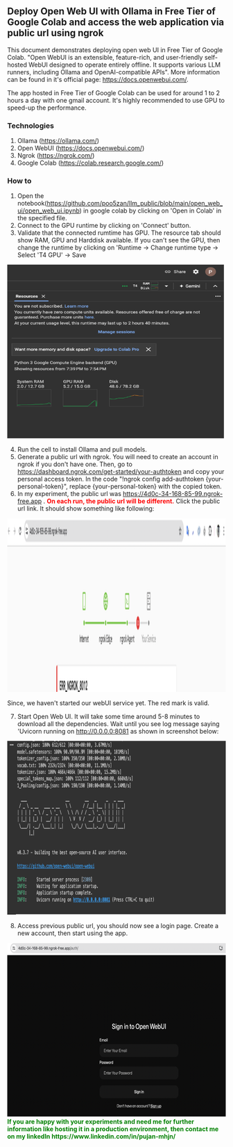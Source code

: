## Deploy Open Web UI with Ollama in Free Tier of Google Colab and access the web application via public url using ngrok

This document demonstrates deploying open web UI in Free Tier of Google Colab. "Open WebUI is an extensible, feature-rich, and user-friendly self-hosted WebUI designed to operate entirely offline. It supports various LLM runners, including Ollama and OpenAI-compatible APIs". More information can be found in it's official page: https://docs.openwebui.com/. 

The app hosted in Free Tier of Google Colab can be used for around 1 to 2 hours a day with one gmail account. It's highly recommended to use GPU to speed-up the performance. 

### Technologies
1. Ollama (https://ollama.com/)
2. Open WebUI (https://docs.openwebui.com/)
3. Ngrok (https://ngrok.com/)
4. Google Colab (https://colab.research.google.com/)

### How to
1. Open the notebook(https://github.com/poo5zan/llm_public/blob/main/open_web_ui/open_web_ui.ipynb) in google colab by clicking on 'Open in Colab' in the specified file.
2. Connect to the GPU runtime by clicking on 'Connect' button. 
3. Validate that the connected rumtime has GPU. The resource tab should show RAM, GPU and Harddisk available. If you can't see the GPU, then change the runtime by clicking on 'Runtime -> Change runtime type -> Select 'T4 GPU' -> Save


<img src="https://github.com/poo5zan/llm_public/blob/main/open_web_ui/images/resource_utilization.png" width="500" height="400" />

4. Run the cell to install Ollama and pull models.
5. Generate a public url with ngrok. You will need to create an account in ngrok if you don't have one. Then, go to https://dashboard.ngrok.com/get-started/your-authtoken and copy your personal access token. In the code "!ngrok config add-authtoken {your-personal-token}", replace {your-personal-token} with the copied token. 
6. In my experiment, the public url was https://4d0c-34-168-85-99.ngrok-free.app . <b style="color:red">On each run, the public url will be different.</b> Click the public url link. It should show something like following:


<img src="https://github.com/poo5zan/llm_public/blob/main/open_web_ui/images/ngrok_initial.png" width="800" height="400" />

Since, we haven't started our webUI service yet. The red mark is valid.

7. Start Open Web UI. It will take some time around 5-8 minutes to download all the dependencies. Wait until you see log message saying 'Uvicorn running on http://0.0.0.0:8081 as shown in screenshot below:


<img src="https://github.com/poo5zan/llm_public/blob/main/open_web_ui/images/open_web_ui_started.png" width="600" height="400" />


8. Access previous public url, you should now see a login page. Create a new account, then start using the app.


<img src="https://github.com/poo5zan/llm_public/blob/main/open_web_ui/images/open_web_ui_signin.png" width="600" height="400" />


 <b style="color:green">
If you are happy with your experiments and need me for further information like hosting it in a production environment, then contact me on my linkedIn https://www.linkedin.com/in/pujan-mhjn/
</b>


